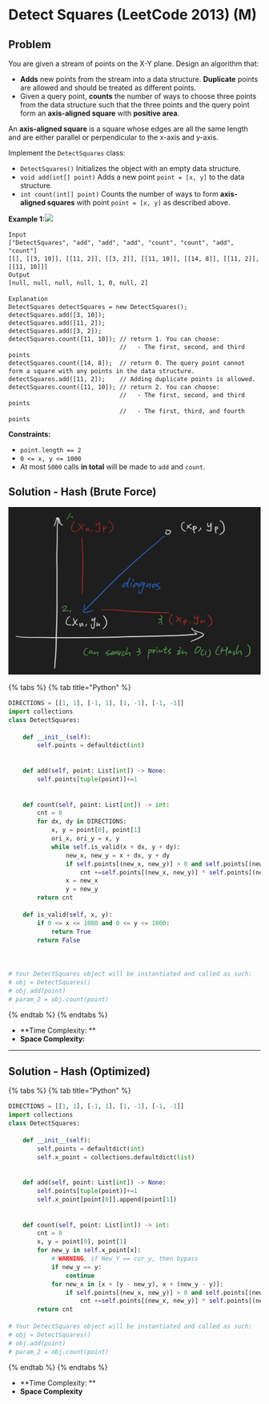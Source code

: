 # Detect Squares (LeetCode 2013) (M)

## Problem

You are given a stream of points on the X-Y plane. Design an algorithm that:

* **Adds** new points from the stream into a data structure. **Duplicate** points are allowed and should be treated as different points.
* Given a query point, **counts** the number of ways to choose three points from the data structure such that the three points and the query point form an **axis-aligned square** with **positive area**.

An **axis-aligned square** is a square whose edges are all the same length and are either parallel or perpendicular to the x-axis and y-axis.

Implement the `DetectSquares` class:

* `DetectSquares()` Initializes the object with an empty data structure.
* `void add(int[] point)` Adds a new point `point = [x, y]` to the data structure.
* `int count(int[] point)` Counts the number of ways to form **axis-aligned squares** with point `point = [x, y]` as described above.

**Example 1:**![](https://assets.leetcode.com/uploads/2021/09/01/image.png)

```
Input
["DetectSquares", "add", "add", "add", "count", "count", "add", "count"]
[[], [[3, 10]], [[11, 2]], [[3, 2]], [[11, 10]], [[14, 8]], [[11, 2]], [[11, 10]]]
Output
[null, null, null, null, 1, 0, null, 2]

Explanation
DetectSquares detectSquares = new DetectSquares();
detectSquares.add([3, 10]);
detectSquares.add([11, 2]);
detectSquares.add([3, 2]);
detectSquares.count([11, 10]); // return 1. You can choose:
                               //   - The first, second, and third points
detectSquares.count([14, 8]);  // return 0. The query point cannot form a square with any points in the data structure.
detectSquares.add([11, 2]);    // Adding duplicate points is allowed.
detectSquares.count([11, 10]); // return 2. You can choose:
                               //   - The first, second, and third points
                               //   - The first, third, and fourth points
```

**Constraints:**

* `point.length == 2`
* `0 <= x, y <= 1000`
* At most `5000` calls **in total** will be made to `add` and `count`.

## Solution - Hash (Brute Force)

![](<../../.gitbook/assets/Screen Shot 2021-09-19 at 12.51.03 AM.png>)

{% tabs %}
{% tab title="Python" %}
```python
DIRECTIONS = [[1, 1], [-1, 1], [1, -1], [-1, -1]]
import collections
class DetectSquares:

    def __init__(self):
        self.points = defaultdict(int)
        

    def add(self, point: List[int]) -> None:
        self.points[tuple(point)]+=1
        
        
    def count(self, point: List[int]) -> int:
        cnt = 0
        for dx, dy in DIRECTIONS:
            x, y = point[0], point[1]
            ori_x, ori_y = x, y
            while self.is_valid(x + dx, y + dy):
                new_x, new_y = x + dx, y + dy
                if self.points[(new_x, new_y)] > 0 and self.points[(new_x, ori_y)] > 0 and self.points[(ori_x, new_y)] > 0:
                    cnt +=self.points[(new_x, new_y)] * self.points[(new_x, ori_y)] * self.points[(ori_x, new_y)] 
                x = new_x
                y = new_y
        return cnt    
    
    def is_valid(self, x, y):
        if 0 <= x <= 1000 and 0 <= y <= 1000:
            return True
        return False
                            


# Your DetectSquares object will be instantiated and called as such:
# obj = DetectSquares()
# obj.add(point)
# param_2 = obj.count(point)
```
{% endtab %}
{% endtabs %}

* **Time Complexity: **
* **Space Complexity:**

****

## Solution - Hash (Optimized)

{% tabs %}
{% tab title="Python" %}
```python
DIRECTIONS = [[1, 1], [-1, 1], [1, -1], [-1, -1]]
import collections
class DetectSquares:

    def __init__(self):
        self.points = defaultdict(int)
        self.x_point = collections.defaultdict(list)
        

    def add(self, point: List[int]) -> None:
        self.points[tuple(point)]+=1
        self.x_point[point[0]].append(point[1])
        
        
    def count(self, point: List[int]) -> int:
        cnt = 0
        x, y = point[0], point[1]
        for new_y in self.x_point[x]:
            # WARNING, if New_Y == cur_y, then bypass
            if new_y == y:
                continue
            for new_x in [x + (y - new_y), x + (new_y - y)]:
                if self.points[(new_x, new_y)] > 0 and self.points[(new_x, y)] > 0:
                    cnt +=self.points[(new_x, new_y)] * self.points[(new_x, y)]
        return cnt    

# Your DetectSquares object will be instantiated and called as such:
# obj = DetectSquares()
# obj.add(point)
# param_2 = obj.count(point)
```
{% endtab %}
{% endtabs %}

* **Time Complexity: **
* **Space Complexity**
